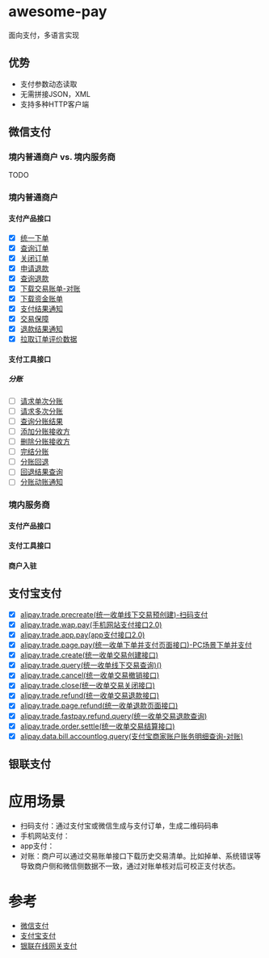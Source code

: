 # awesome-pay
面向支付，多语言实现

## 优势
- 支付参数动态读取
- 无需拼接JSON，XML
- 支持多种HTTP客户端

## 微信支付
### 境内普通商户 vs. 境内服务商
TODO 
### 境内普通商户
#### 支付产品接口
- [x] [统一下单](https://pay.weixin.qq.com/wiki/doc/api/jsapi.php?chapter=9_1)
- [x] [查询订单](https://pay.weixin.qq.com/wiki/doc/api/jsapi.php?chapter=9_2)
- [x] [关闭订单](https://pay.weixin.qq.com/wiki/doc/api/jsapi.php?chapter=9_3)
- [x] [申请退款](https://pay.weixin.qq.com/wiki/doc/api/jsapi.php?chapter=9_4)
- [x] [查询退款](https://pay.weixin.qq.com/wiki/doc/api/jsapi.php?chapter=9_5)
- [x] [下载交易账单-对账](https://pay.weixin.qq.com/wiki/doc/api/jsapi.php?chapter=9_6)
- [x] [下载资金账单](https://pay.weixin.qq.com/wiki/doc/api/jsapi.php?chapter=9_18&index=7)
- [x] [支付结果通知](https://pay.weixin.qq.com/wiki/doc/api/jsapi.php?chapter=9_7&index=8)
- [x] [交易保障](https://pay.weixin.qq.com/wiki/doc/api/jsapi.php?chapter=9_8&index=9)
- [x] [退款结果通知](https://pay.weixin.qq.com/wiki/doc/api/jsapi.php?chapter=9_16&index=10)
- [x] [拉取订单评价数据](https://pay.weixin.qq.com/wiki/doc/api/jsapi.php?chapter=9_17&index=11)

#### 支付工具接口
##### 分账
- [ ] [请求单次分账](https://pay.weixin.qq.com/wiki/doc/api/allocation.php?chapter=27_1&index=1)
- [ ] [请求多次分账](https://pay.weixin.qq.com/wiki/doc/api/allocation.php?chapter=27_6&index=2)
- [ ] [查询分账结果](https://pay.weixin.qq.com/wiki/doc/api/allocation.php?chapter=27_2&index=3)
- [ ] [添加分账接收方](https://pay.weixin.qq.com/wiki/doc/api/allocation.php?chapter=27_3&index=4)
- [ ] [删除分账接收方](https://pay.weixin.qq.com/wiki/doc/api/allocation.php?chapter=27_4&index=5)
- [ ] [完结分账](https://pay.weixin.qq.com/wiki/doc/api/allocation.php?chapter=27_5&index=6)
- [ ] [分账回退](https://pay.weixin.qq.com/wiki/doc/api/allocation.php?chapter=27_7&index=7)
- [ ] [回退结果查询](https://pay.weixin.qq.com/wiki/doc/api/allocation.php?chapter=27_8&index=8)
- [ ] [分账动账通知](https://pay.weixin.qq.com/wiki/doc/api/allocation.php?chapter=27_9&index=9)

### 境内服务商
#### 支付产品接口
#### 支付工具接口
#### 商户入驻

## 支付宝支付
- [x] [alipay.trade.precreate(统一收单线下交易预创建)-扫码支付](https://opendocs.alipay.com/apis/api_1/alipay.trade.precreate)
- [x] [alipay.trade.wap.pay(手机网站支付接口2.0)](https://opendocs.alipay.com/apis/api_1/alipay.trade.wap.pay#%E5%93%8D%E5%BA%94%E5%8F%82%E6%95%B0)
- [x] [alipay.trade.app.pay(app支付接口2.0)](https://opendocs.alipay.com/apis/api_1/alipay.trade.app.pay)
- [x] [alipay.trade.page.pay(统一收单下单并支付页面接口)-PC场景下单并支付](https://opendocs.alipay.com/apis/api_1/alipay.trade.page.pay)
- [x] [alipay.trade.create(统一收单交易创建接口)](https://opendocs.alipay.com/apis/api_1/alipay.trade.create)
- [x] [alipay.trade.query(统一收单线下交易查询)()](https://opendocs.alipay.com/apis/api_1/alipay.trade.query)
- [x] [alipay.trade.cancel(统一收单交易撤销接口)](https://opendocs.alipay.com/apis/api_1/alipay.trade.cancel)
- [x] [alipay.trade.close(统一收单交易关闭接口)](https://opendocs.alipay.com/apis/api_1/alipay.trade.close)
- [x] [alipay.trade.refund(统一收单交易退款接口)](https://opendocs.alipay.com/apis/api_1/alipay.trade.refund)
- [x] [alipay.trade.page.refund(统一收单退款页面接口)](https://opendocs.alipay.com/apis/api_1/alipay.trade.page.refund)
- [x] [alipay.trade.fastpay.refund.query(统一收单交易退款查询)](https://opendocs.alipay.com/apis/api_1/alipay.trade.fastpay.refund.query)
- [x] [alipay.trade.order.settle(统一收单交易结算接口)](https://opendocs.alipay.com/apis/api_1/alipay.trade.order.settle)
- [x] [alipay.data.bill.accountlog.query(支付宝商家账户账务明细查询-对账)](https://opendocs.alipay.com/apis/api_15/alipay.data.bill.accountlog.query)

## 银联支付

# 应用场景

- 扫码支付：通过支付宝或微信生成与支付订单，生成二维码码串
- 手机网站支付：
- app支付：
- 对账：商户可以通过交易账单接口下载历史交易清单。比如掉单、系统错误等导致商户侧和微信侧数据不一致，通过对账单核对后可校正支付状态。


# 参考
- [微信支付](https://pay.weixin.qq.com/wiki/doc/api/index.html)
- [支付宝支付](https://opendocs.alipay.com/open/00a0ut)
- [银联在线网关支付](https://open.unionpay.com/tjweb/acproduct/APIList?apiservId=448&acpAPIId=754&bussType=0)